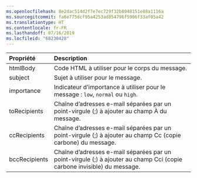 ```yaml
---
ms.openlocfilehash: 8e2dac514d2f7e7ec729f32b8048151e88a1116a
ms.sourcegitcommit: fa6e775dcf95a4253ad854796f5906f33af05a42
ms.translationtype: HT
ms.contentlocale: fr-FR
ms.lasthandoff: 07/16/2019
ms.locfileid: "68230428"
---
```

| Propriété | Description |
| :--- | :--- |
| htmlBody   | Code HTML à utiliser pour le corps du message. |
| subject    | Sujet à utiliser pour le message. |
| importance | Indicateur d’importance à utiliser pour le message : `low`, `normal` ou `high`. |
| toRecipients | Chaîne d’adresses e-mail séparées par un point-virgule (;) à ajouter au champ À du message. |
| ccRecipients | Chaîne d’adresses e-mail séparées par un point-virgule (;) à ajouter au champ Cc (copie carbone) du message. |
| bccRecipients | Chaîne d’adresses e-mail séparées par un point-virgule (;) à ajouter au champ Cci (copie carbone invisible) du message. |
